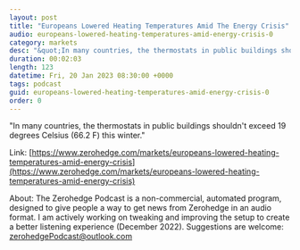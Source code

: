 ```yaml
---
layout: post
title: "Europeans Lowered Heating Temperatures Amid The Energy Crisis"
audio: europeans-lowered-heating-temperatures-amid-energy-crisis-0
category: markets
desc: "&quot;In many countries, the thermostats in public buildings shouldn't exceed 19 degrees Celsius (66.2 F) this winter.&quot;"
duration: 00:02:03
length: 123
datetime: Fri, 20 Jan 2023 08:30:00 +0000
tags: podcast
guid: europeans-lowered-heating-temperatures-amid-energy-crisis-0
order: 0
---
```

&quot;In many countries, the thermostats in public buildings shouldn't exceed 19 degrees Celsius (66.2 F) this winter.&quot;

Link: [https://www.zerohedge.com/markets/europeans-lowered-heating-temperatures-amid-energy-crisis](https://www.zerohedge.com/markets/europeans-lowered-heating-temperatures-amid-energy-crisis)

About: The Zerohedge Podcast is a non-commercial, automated program, designed to give people a way to get news from Zerohedge in an audio format.  I am actively working on tweaking and improving the setup to create a better listening experience (December 2022).  Suggestions are welcome: [zerohedgePodcast@outlook.com](mailto:zerohedgePodcast@outlook.com)